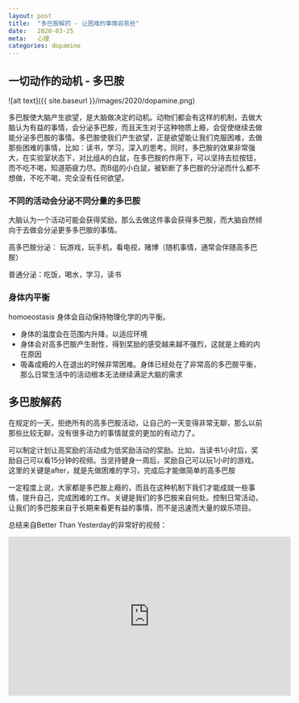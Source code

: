 ```yaml
---
layout: post
title:  "多巴胺解药 - 让困难的事情容易些"
date:   2020-03-25
meta:   心理
categories: dopamine
---
```

## 一切动作的动机 - 多巴胺

![alt text]({{ site.baseurl }}/images/2020/dopamine.png)

多巴胺使大脑产生欲望，是大脑做决定的动机。动物们都会有这样的机制，去做大脑认为有益的事情，会分泌多巴胺，而且天生对于这种物质上瘾，会促使继续去做能分泌多巴胺的事情。多巴胺使我们产生欲望，正是欲望能让我们克服困难，去做那些困难的事情，比如：读书，学习，深入的思考。同时，多巴胺的效果非常强大，在实验室状态下，对比组A的白鼠，在多巴胺的作用下，可以坚持去拉按钮，而不吃不喝，知道筋疲力尽。而B组的小白鼠，被斩断了多巴胺的分泌而什么都不想做，不吃不喝，完全没有任何欲望。


### 不同的活动会分泌不同分量的多巴胺

大脑认为一个活动可能会获得奖励，那么去做这件事会获得多巴胺，而大脑自然倾向于去做会分泌更多多巴胺的事情。

高多巴胺分泌： 玩游戏，玩手机，看电视，赌博（随机事情，通常会伴随高多巴胺）

普通分泌：吃饭，喝水，学习，读书

### 身体内平衡

homoeostasis 身体会自动保持物理化学的内平衡。

* 身体的温度会在范围内升降，以适应环境
* 身体会对高多巴胺产生耐性，得到奖励的感受越来越不强烈，这就是上瘾的内在原因
* 吸毒成瘾的人在退出的时候非常困难。身体已经处在了非常高的多巴胺平衡，那么日常生活中的活动根本无法继续满足大脑的需求

## 多巴胺解药

在规定的一天，拒绝所有的高多巴胺活动，让自己的一天变得非常无聊，那么以前那些比较无聊，没有很多动力的事情就变的更加的有动力了。

可以制定计划让高奖励的活动成为低奖励活动的奖励。比如，当读书1小时后，奖励自己可以看15分钟的视频。当坚持健身一周后，奖励自己可以玩1小时的游戏。
这里的关键是after，就是先做困难的学习，完成后才能做简单的高多巴胺

一定程度上说，大家都是多巴胺上瘾的，而且在这种机制下我们才能成就一些事情，提升自己，完成困难的工作。关键是我们的多巴胺来自何处。控制日常活动，让我们的多巴胺来自于长期来看更有益的事情，而不是迅速而大量的娱乐项目。

总结来自Better Than Yesterday的非常好的视频：

<iframe width="560" height="315" src="https://www.youtube.com/embed/9QiE-M1LrZk" frameborder="0" allow="accelerometer; autoplay; encrypted-media; gyroscope; picture-in-picture" allowfullscreen></iframe>